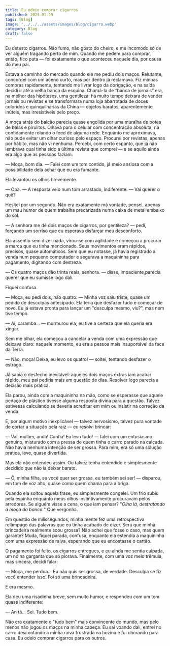 ```yaml
---
title: Eu odeio comprar cigarros
published: 2025-01-29
tags: [Blog]
image: '../../../assets/images/blog/cigarro.webp'
category: Blog
draft: false
---
```

Eu detesto cigarros. Não fumo, não gosto do cheiro, e me incomodo só de ver alguém tragando perto de mim. Quando me pedem para comprar, então, fico puta — foi exatamente o que aconteceu naquele dia, por causa do meu pai.

Estava a caminho do mercado quando ele me pediu dois maços. Relutante, concordei com um aceno curto, mas por dentro já reclamava. Fiz minhas compras rapidamente, tentando me livrar logo da obrigação, e na saída decidi ir até a velha banca da esquina. Chamá-la de “banca de jornais” era, na melhor das hipóteses, uma gentileza: há muito tempo deixara de vender jornais ou revistas e se transformara numa loja abarrotada de doces coloridos e quinquilharias da China — objetos baratos, aparentemente inúteis, mas irresistíveis pelo preço.

A moça atrás do balcão parecia quase engolida por uma muralha de potes de balas e pirulitos. Olhava para o celular com concentração absoluta, ria contidamente rolando o feed de alguma rede. Enquanto me aproximava, não pude evitar um olhar curioso pelo espaço. Procurei por revistas, apenas por hábito, mas não vi nenhuma. Percebi, com certo espanto, que já não lembrava qual tinha sido a última revista que comprei — e se aquilo ainda era algo que as pessoas faziam.

— Moça, bom dia. — Falei com um tom contido, já meio ansiosa com a possibilidade dela achar que eu era fumante.

Ela levantou os olhos brevemente.

— Opa. — A resposta veio num tom arrastado, indiferente. — Vai querer o quê?

Hesitei por um segundo. Não era exatamente má vontade, pensei, apenas um mau humor de quem trabalha precarizada numa caixa de metal embaixo do sol.

— A senhora me dê dois maços de cigarros, por gentileza? — pedi, forçando um sorriso que eu esperava disfarçar meu desconforto.

Ela assentiu sem dizer nada, virou-se com agilidade e começou a procurar a marca que eu tinha mencionado. Seus movimentos eram rápidos, precisos, quase automáticos. Sem que eu notasse, já havia registrado a venda num pequeno computador e segurava a maquininha para pagamento, digitando com destreza.

— Os quatro maços dão trinta reais, senhora. — disse, impaciente,parecia querer que eu sumisse logo dali.

Fiquei confusa.

— Moça, eu pedi dois, não quatro. — Minha voz saiu triste, quase um pedido de desculpas antecipado. Ela teria que desfazer tudo e começar de novo. Eu já estava pronta para lançar um "desculpa mesmo, viu?", mas nem tive tempo.

— Ai, caramba... — murmurou ela, eu tive a certeza que ela queria era xingar.

Sem me olhar, ela começou a cancelar a venda com uma expressão que deixava claro: naquele momento, eu era a pessoa mais insuportável da face da Terra.

— Não, moça! Deixa, eu levo os quatro! — soltei, tentando desfazer o estrago.

Já sabia o desfecho inevitável: aqueles dois maços extras iam acabar rápido, meu pai pediria mais em questão de dias. Resolver logo parecia a decisão mais prática.

Ela parou, ainda com a maquininha na mão, como se esperasse que aquele pedaço de plástico tivesse alguma resposta divina para a questão. Talvez estivesse calculando se deveria acreditar em mim ou insistir na correção da venda.

E, por algum motivo inexplicável — talvez nervosismo, talvez pura vontade de cortar a situação pela raiz — eu resolvi brincar:

— Vai, mulher, anda! Confia! Eu levo tudo! — falei com um entusiasmo genuíno, misturado com a pressa de quem tinha o carro parado na calçada. Não havia nenhuma intenção de ser grossa. Para mim, era só uma solução prática, leve, quase divertida.

Mas ela não entendeu assim. Ou talvez tenha entendido e simplesmente decidido que não ia deixar barato.

— Ô, minha filha, se você quer ser grossa, eu também sei ser! — disparou, em tom de voz alto, quase como quem chama para a briga.

Quando ela soltou aquela frase, eu simplesmente congelei. Um frio subiu pela espinha enquanto meus olhos instintivamente procuravam pelos arredores. Se alguém visse a cena, o que iam pensar? "_Olha lá, destratando a moça da banca._" Que vergonha.

Em questão de milissegundos, minha mente fez uma retrospectiva relâmpago das palavras que eu tinha acabado de dizer. Será que minha brincadeira realmente soou grossa? Não achei que fosse o caso, mas quem garante? Muda, fiquei parada, confusa, enquanto ela estendia a maquininha com uma expressão de raiva, esperando que eu encostasse o cartão.

O pagamento foi feito, os cigarros entregues, e eu ainda me sentia culpada, um nó na garganta que só piorava. Finalmente, com uma voz meio trêmula, mas sincera, decidi falar:

— Moça, me perdoa... Eu não quis ser grossa, de verdade. Desculpa se fiz você entender isso! Foi só uma brincadeira.

E era mesmo.

Ela deu uma risadinha breve, sem muito humor, e respondeu com um tom quase indiferente:

— An tá... Sei. Tudo bem.

Não era exatamente o "tudo bem" mais convincente do mundo, mas pelo menos não jogou os maços na minha cabeça. Eu sai voando dali, entrei no carro descontando a minha raiva frustrada na buzina e fui chorando para casa. Eu odeio comprar cigarros para os outros.
